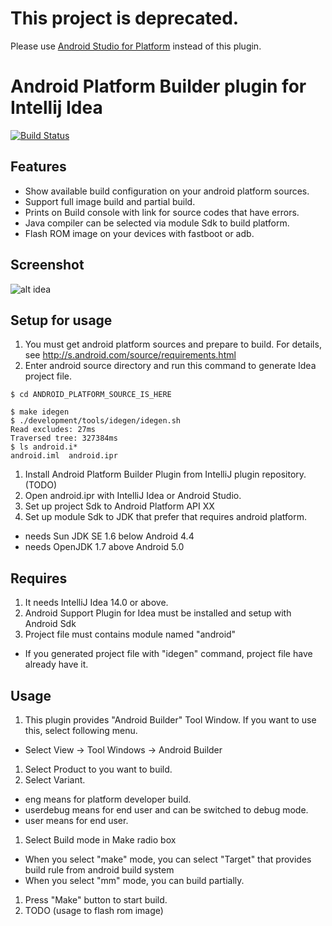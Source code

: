 # This project is deprecated.

Please use [Android Studio for Platform](https://d.android.com/studio/platform) instead of this plugin.

# Android Platform Builder plugin for Intellij Idea
[![Build Status](https://travis-ci.org/ganadist/AndroidPlatformBuilder.svg?branch=develop)](https://travis-ci.org/ganadist/AndroidPlatformBuilder)

## Features
 * Show available build configuration on your android platform sources.
 * Support full image build and partial build.
 * Prints on Build console with link for source codes that have errors.
 * Java compiler can be selected via module Sdk to build platform.
 * Flash ROM image on your devices with fastboot or adb.

## Screenshot
 ![alt idea](https://i.imgur.com/jJ0aCiq.png "build log when it failed")

## Setup for usage
 1. You must get android platform sources and prepare to build. For details, see http://s.android.com/source/requirements.html
 1. Enter android source directory and run this command to generate Idea project file.
 ```
 $ cd ANDROID_PLATFORM_SOURCE_IS_HERE

 $ make idegen
 $ ./development/tools/idegen/idegen.sh
Read excludes: 27ms
Traversed tree: 327384ms
 $ ls android.i*
android.iml  android.ipr
 ```
 1. Install Android Platform Builder Plugin from IntelliJ plugin repository. (TODO)
 1. Open android.ipr with IntelliJ Idea or Android Studio.
 1. Set up project Sdk to Android Platform API XX
 1. Set up module Sdk to JDK that prefer that requires android platform.
  * needs Sun JDK SE 1.6 below Android 4.4
  * needs OpenJDK 1.7 above Android 5.0

## Requires
 1. It needs IntelliJ Idea 14.0 or above.
 1. Android Support Plugin for Idea must be installed and setup with Android Sdk
 1. Project file must contains module named "android"
  * If you generated project file with "idegen" command, project file have already have it.

## Usage
 1. This plugin provides "Android Builder" Tool Window. If you want to use this, select following menu.
  * Select View -> Tool Windows -> Android Builder
 1. Select Product to you want to build.
 1. Select Variant.
  * eng means for platform developer build.
  * userdebug means for end user and can be switched to debug mode.
  * user means for end user.
 1. Select Build mode in Make radio box
  * When you select "make" mode, you can select "Target" that provides build rule from android build system
  * When you select "mm" mode, you can build partially.
 1. Press "Make" button to start build.
 1. TODO (usage to flash rom image)
